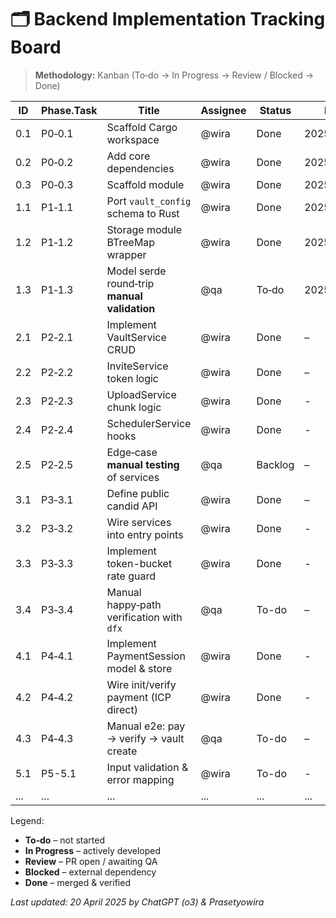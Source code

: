 # 🗂️ Backend Implementation Tracking Board

> **Methodology:** Kanban (To‑do → In Progress → Review / Blocked → Done)

| ID | Phase.Task | Title | Assignee | Status | ETA | Notes |
|----|------------|-------|----------|--------|-----|-------|
| 0.1 | P0‑0.1 | Scaffold Cargo workspace | @wira | Done | 2025‑04‑20 | `src/backend/` dir created |
| 0.2 | P0‑0.2 | Add core dependencies | @wira | Done | 2025‑04‑21 | dependencies added in Cargo.toml |
| 0.3 | P0‑0.3 | Scaffold module | @wira | Done | 2025‑04‑22 | backend modules created |
| 1.1 | P1‑1.1 | Port `vault_config` schema to Rust | @wira | Done | 2025‑04‑24 | derive CandidType |
| 1.2 | P1‑1.2 | Storage module BTreeMap wrapper | @wira | Done | 2025‑04‑25 | including prefix helpers & cursor |
| 1.3 | P1‑1.3 | Model serde round‑trip **manual validation** | @qa | To‑do | 2025‑04‑26 | scripts/run_manual_model_checks.sh |
| 2.1 | P2‑2.1 | Implement VaultService CRUD | @wira | Done | – | Basic CRUD implemented |
| 2.2 | P2‑2.2 | InviteService token logic | @wira | Done | – | Generate/claim implemented |
| 2.3 | P2‑2.3 | UploadService chunk logic | @wira | Done | - | In-memory staging done |
| 2.4 | P2‑2.4 | SchedulerService hooks | @wira | Done | - | Placeholders implemented |
| 2.5 | P2‑2.5 | Edge‑case **manual testing** of services | @qa | Backlog | – | remove automated fuzz |
| 3.1 | P3‑3.1 | Define public candid API | @wira | Done | – | Endpoints wired to services |
| 3.2 | P3‑3.2 | Wire services into entry points | @wira | Done | - | Done as part of 3.1 |
| 3.3 | P3‑3.3 | Implement token-bucket rate guard | @wira | Done | - | Implemented in utils/rate_limit.rs |
| 3.4 | P3‑3.4 | Manual happy‑path verification with `dfx` | @qa | To-do | – | API ready for testing |
| 4.1 | P4‑4.1 | Implement PaymentSession model & store | @wira | Done | - | In-memory store implemented |
| 4.2 | P4‑4.2 | Wire init/verify payment (ICP direct) | @wira | Done | - | Basic service & API done |
| 4.3 | P4‑4.3 | Manual e2e: pay → verify → vault create | @qa | To-do | – | API ready for testing |
| 5.1 | P5-5.1 | Input validation & error mapping | @wira | To-do | - | API layer ready |
| ... | ... | ... | ... | ... | ... | ... |

Legend: 
* **To‑do** – not started
* **In Progress** – actively developed
* **Review** – PR open / awaiting QA
* **Blocked** – external dependency
* **Done** – merged & verified

*Last updated: 20 April 2025 by ChatGPT (o3) & Prasetyowira* 